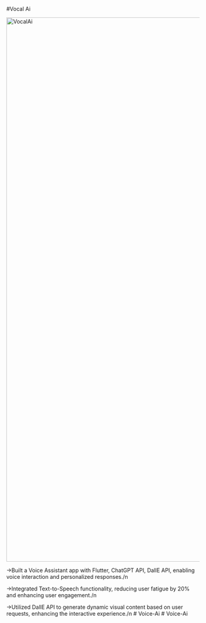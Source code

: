 #Vocal Ai

<img width="1420" alt="VocalAi" src="https://github.com/JaySoni26/Vocal-Ai/assets/106761357/58928508-392f-4fec-882a-128ffa09ff08">


->Built a Voice Assistant app with Flutter, ChatGPT API, DallE API, enabling voice interaction and personalized responses./n

->Integrated Text-to-Speech functionality, reducing user fatigue by 20% and enhancing user engagement./n

->Utilized DallE API to generate dynamic visual content based on user requests, enhancing the interactive experience./n
#   V o i c e - A i 
 
 #   V o i c e - A i 
 
 
